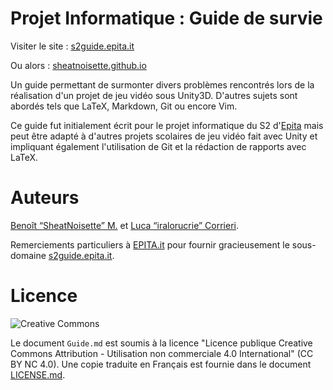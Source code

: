 # Projet Informatique : Guide de survie

Visiter le site : [s2guide.epita.it](https://s2guide.epita.it)

Ou alors : [sheatnoisette.github.io](https://sheatnoisette.github.io/SupProjectStarterGuide/)

Un guide permettant de surmonter divers problèmes rencontrés lors de la réalisation d'un projet de jeu vidéo sous Unity3D. D'autres sujets sont abordés tels que LaTeX, Markdown, Git ou encore Vim.

Ce guide fut initialement écrit pour le projet informatique du S2 d'[Epita](https://www.epita.fr/) mais peut être adapté à d'autres projets scolaires de jeu vidéo fait avec Unity et impliquant également l'utilisation de Git et la rédaction de rapports avec LaTeX.

# Auteurs

[Benoît “SheatNoisette” M.](https://github.com/SheatNoisette) et [Luca “iralorucrie” Corrieri](https://github.com/corrieriluca).

Remerciements particuliers à [EPITA.it](https://epita.it/) pour fournir gracieusement le sous-domaine [s2guide.epita.it](https://s2guide.epita.it/).

# Licence

![Creative Commons](https://i.creativecommons.org/l/by-nc/4.0/88x31.png)

Le document `Guide.md` est soumis à la licence "Licence publique Creative Commons Attribution - Utilisation non commerciale 4.0 International" (CC BY NC 4.0). Une copie traduite en Français est fournie dans le document [LICENSE.md](LICENSE.md).
